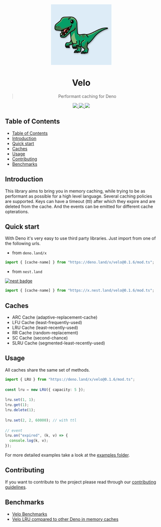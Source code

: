 <p align="center">
<img src="https://raw.githubusercontent.com/velo-org/velo/master/media/velo-logo.svg" width="200">

<h1 align="center">Velo</h1>
<blockquote align="center">Performant caching for Deno</blockquote>
</p>
<p align="center">
  <a href="https://github.com/velo-org/velo/actions?query=workflow%3Atests">
    <img src="https://github.com/velo-org/velo/workflows/tests/badge.svg">
  </a>
  <a href="https://github.com/velo-org/velo/releases">
    <img src="https://img.shields.io/github/v/tag/velo-org/velo?label=version">
  </a>
  <a href="https://doc.deno.land/https/deno.land/x/velo@0.1.4/mod.ts">
    <img src="https://img.shields.io/badge/%E2%80%8E-docs-blue.svg?logo=deno">
  </a>
</p>

## Table of Contents

- [Table of Contents](#table-of-contents)
- [Introduction](#introduction)
- [Quick start](#quick-start)
- [Caches](#caches)
- [Usage](#usage)
- [Contributing](#contributing)
- [Benchmarks](#benchmarks)

## Introduction

This library aims to bring you in memory caching, while trying to be as
performant as possible for a high level language. Several caching policies are
supported. Keys can have a timeout (ttl) after which they expire and are deleted
from the cache. And the events can be emitted for different cache opterations.

## Quick start

With Deno it's very easy to use third party libraries. Just import from one of
the following urls.

- from `deno.land/x`

```ts
import { [cache-name] } from "https://deno.land/x/velo@0.1.6/mod.ts";
```

- from `nest.land`

[![nest badge](https://nest.land/badge.svg)](https://nest.land/package/velo)

```ts
import { [cache-name] } from "https://x.nest.land/velo@0.1.6/mod.ts";
```

## Caches

- ARC Cache (adaptive-replacement-cache)
- LFU Cache (least-frequently-used)
- LRU Cache (least-recently-used)
- RR Cache (random-replacement)
- SC Cache (second-chance)
- SLRU Cache (segmented-least-recently-used)

## Usage

All caches share the same set of methods.

```ts
import { LRU } from "https://deno.land/x/velo@0.1.6/mod.ts";

const lru = new LRU({ capacity: 5 });

lru.set(1, 1);
lru.get(1);
lru.delete(1);

lru.set(2, 2, 60000); // with ttl

// event
lru.on("expired", (k, v) => {
  console.log(k, v);
});
```

For more detailed examples take a look at the [examples folder](./examples).

## Contributing

If you want to contribute to the project please read through our
[contributing guidelines](./CONTRIBUTING.md).

## Benchmarks

- [Velo Benchmarks](./benchmark/results.md)
- [Velo LRU compared to other Deno in memory
  caches](https://github.com/velo-org/velo-benchmarks#readme)
